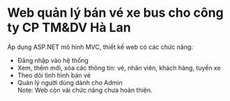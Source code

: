 # Web quản lý bán vé xe bus cho công ty CP TM&DV Hà Lan
Áp dụng ASP.NET mô hình MVC, thiết kế web có các chức năng:
- Đăng nhập vào hệ thống
- Xem, thêm mới, xóa các thông tin: vé, nhân viên, khách hàng, tuyến xe
- Theo dõi tình hình bán vé
- Quản lý người dùng dành cho Admin <br>
Note: Web còn vài chức năng chưa hoàn thiện.
